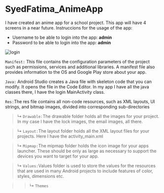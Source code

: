 # SyedFatima_AnimeApp
I have created an anime app for a school project. This app will have 4 screens in a near future. 
Instruccions for the usage of the app:
  - Username to be able to login into the app: **admin**
  - Password to be able to login into the app: **admin**

![login](https://user-images.githubusercontent.com/72110927/136217315-e6ee1afe-390a-4c6f-b909-50c3b045dff3.png)

```Manifest:``` This file contains the configuration parameters of the project such as permissions, services and additional libraries. A manifest file also provides information to the OS and Google Play store about your app.

```Java:``` Android Studio creates a Java file with skeleton code that you can modify. It opens the file in the Code Editor. In my app I have all the java classes there, I have the login MainActivity class.

```Res:```The res file contains all non-code resources, such as XML layouts, UI strings, and bitmap images, divided into corresponding sub-directories

 > ↳ ```Drawable:```The drawable folder holds all the images for your project. In my case I have the lock images, the email images, all there.
  
  > ↳ ```Layout:```The layout folder holds all the XML layout files for your projects. Here I have the activity_main.xml
  
  > ↳ ```Mipmap:```The mipmap folder holds the icon image for your apps launcher. These should be only as large as necessary to support the devices you want to target for your app. 
  
  > ↳ ```Values:```Values folder is used to store the values for the resources that are used in many Android projects to include features of color, styles, dimensions etc.
  
  >>↳ ```Themes```

